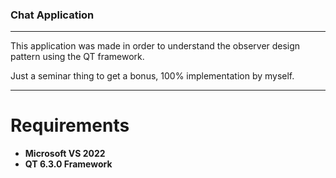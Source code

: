 ### Chat Application

---

This application was made in order to understand the observer design pattern using the QT framework. 

Just a seminar thing to get a bonus, 100% implementation by myself.


---

# Requirements
- **Microsoft VS 2022**
- **QT 6.3.0 Framework**